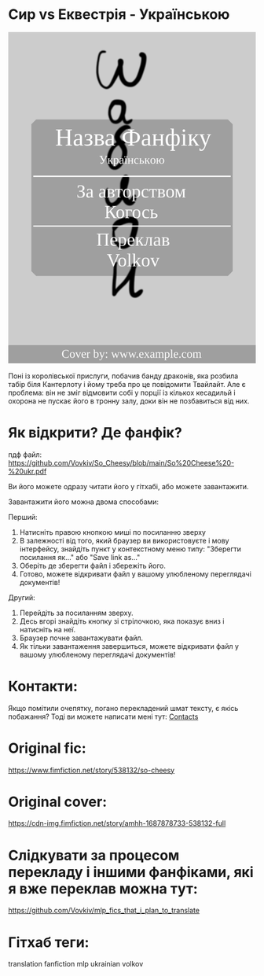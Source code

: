 # Сир vs Еквестрія - Українською
![обкладинка](https://github.com/Vovkiv/So_Cheesy/blob/main/src/cover-ukr.png?raw=true)

Поні із королівської прислуги, побачив банду драконів, яка розбила табір біля Кантерлоту і йому треба про це повідомити Твайлайт. Але є проблема: він не зміг відмовити собі у порції із кількох кесадильй і охорона не пускає його в тронну залу, доки він не позбавиться від них.

# Як відкрити? Де фанфік?
пдф файл: https://github.com/Vovkiv/So_Cheesy/blob/main/So%20Cheese%20-%20ukr.pdf

Ви його можете одразу читати його у гітхабі, або можете завантажити.

Завантажити його можна двома способами:

Перший:

1. Натисніть правою кнопкою миші по посиланню зверху
2. В залежності від того, який браузер ви використовуєте і мову інтерфейсу, знайдіть пункт у контекстному меню типу: "Зберегти посилання як..." або "Save link as..."
3. Оберіть де зберегти файл і збережіть його.
4. Готово, можете відкривати файл у вашому улюбленому переглядачі документів!

Другий:

1. Перейдіть за посиланням зверху.
2. Десь вгорі знайдіть кнопку зі стрілочкою, яка показує вниз і натисніть на неї.
3. Браузер почне завантажувати файл.
4. Як тільки завантаження завершиться, можете відкривати файл у вашому улюбленому переглядачі документів!

# Контакти:
Якщо помітили очепятку, погано перекладений шмат тексту, є якісь побажання?
Тоді ви можете написати мені тут: [Contacts](https://github.com/Vovkiv/mlp_fics_that_i_plan_to_translate/tree/main#contacts)

# Original fic:
https://www.fimfiction.net/story/538132/so-cheesy

# Original cover:
https://cdn-img.fimfiction.net/story/amhh-1687878733-538132-full

# Слідкувати за процесом перекладу і іншими фанфіками, які я вже переклав можна тут:
https://github.com/Vovkiv/mlp_fics_that_i_plan_to_translate

# Гітхаб теги:
translation fanfiction mlp ukrainian volkov

